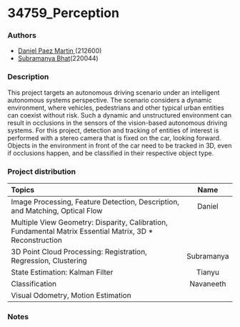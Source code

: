 # 34759_Perception 

### Authors

* [Daniel Paez Martin ](https://github.com/DanielPM98) (212600)
* [Subramanya Bhat](https://github.com/subbubhat99)(220044)

### Description
This project targets an autonomous driving scenario under an intelligent autonomous systems perspective. The scenario considers a dynamic environment, where vehicles, pedestrians and other typical urban entities can coexist without risk. Such a dynamic and unstructured environment can result in occlusions in the sensors of the vision-based autonomous driving systems. For this project, detection and tracking of entities of interest is performed with a  stereo camera that is fixed on the car, looking forward. Objects in the environment in front of the car need to be tracked in 3D, even if occlusions happen, and be classified in their respective object type.


### Project distribution

|                                         Topics                                                           |    Name   |
|:-------------------------------------------------------------------------------------------------------- |:---------:|
| Image Processing, Feature Detection, Description, and Matching, Optical Flow                             |  Daniel   |
| Multiple View Geometry: Disparity, Calibration, Fundamental Matrix Essential Matrix, 3D * Reconstruction |           |
| 3D Point Cloud Processing: Registration, Regression, Clustering                                          |Subramanya |
| State Estimation: Kalman Filter                                                                          | Tianyu    |
| Classification                                                                                           | Navaneeth |
| Visual Odometry, Motion Estimation                                                                       |           |



### Notes
